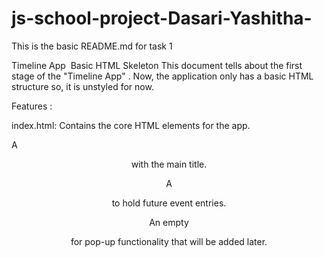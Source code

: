# js-school-project-Dasari-Yashitha-
This is the basic README.md for task 1


Timeline App
 Basic HTML Skeleton
This document tells about the first stage of the "Timeline App" . Now, the application only has a basic HTML structure so, it is unstyled for now.

Features  :

index.html: Contains the core HTML elements for the app.

A <header> with the main title.

A <section id="timeline"> to hold future event entries.

An empty <div id="modal"> for pop-up functionality that will be added later. 
